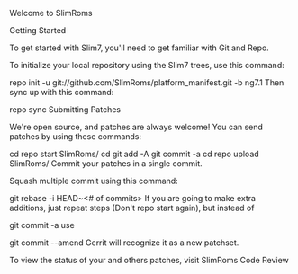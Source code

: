 Welcome to SlimRoms

Getting Started

To get started with Slim7, you'll need to get familiar with Git and Repo.

To initialize your local repository using the Slim7 trees, use this command:

repo init -u git://github.com/SlimRoms/platform_manifest.git -b ng7.1
Then sync up with this command:

repo sync
Submitting Patches

We're open source, and patches are always welcome! You can send patches by using these commands:

cd <workspace>
repo start <branch> SlimRoms/<project>
cd <project>
git add -A
git commit -a
cd <workspace>
repo upload SlimRoms/<project>
Commit your patches in a single commit.

Squash multiple commit using this command:

git rebase -i HEAD~<# of commits>
If you are going to make extra additions, just repeat steps (Don't repo start again), but instead of

git commit -a
use

git commit --amend
Gerrit will recognize it as a new patchset.

To view the status of your and others patches, visit SlimRoms Code Review
